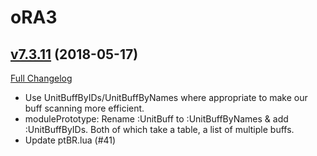 # oRA3

## [v7.3.11](https://github.com/BigWigsMods/oRA3/tree/v7.3.11) (2018-05-17)
[Full Changelog](https://github.com/BigWigsMods/oRA3/compare/v7.3.10...v7.3.11)

- Use UnitBuffByIDs/UnitBuffByNames where appropriate to make our buff scanning more efficient.  
- modulePrototype: Rename :UnitBuff to :UnitBuffByNames & add :UnitBuffByIDs. Both of which take a table, a list of multiple buffs.  
- Update ptBR.lua (#41)  

